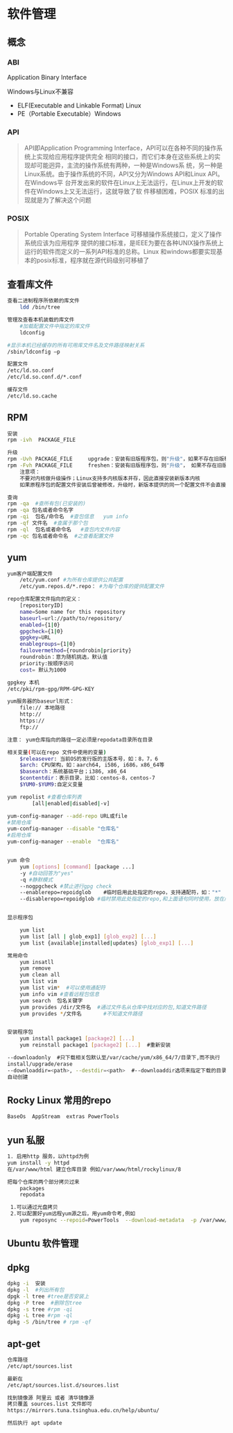# 软件管理


## 概念

### ABI
 Application Binary Interface

 Windows与Linux不兼容
 
 * ELF(Executable and Linkable Format) Linux
 * PE（Portable Executable）Windows 

### API
> API即Application Programming Interface，API可以在各种不同的操作系统上实现给应用程序提供完全
相同的接口，而它们本身在这些系统上的实现却可能迥异，主流的操作系统有两种，一种是Windows系
统，另一种是Linux系统。由于操作系统的不同，API又分为Windows API和Linux API。在Windows平
台开发出来的软件在Linux上无法运行，在Linux上开发的软件在Windows上又无法运行，这就导致了软
件移植困难，POSIX 标准的出现就是为了解决这个问题

### POSIX
> Portable Operating System Interface 可移植操作系统接口，定义了操作系统应该为应用程序
提供的接口标准，是IEEE为要在各种UNIX操作系统上运行的软件而定义的一系列API标准的总称。Linux
和windows都要实现基本的posix标准，程序就在源代码级别可移植了



## 查看库文件

```bash
查看二进制程序所依赖的库文件
    ldd /bin/tree

管理及查看本机装载的库文件
    #加载配置文件中指定的库文件
    ldconfig

#显示本机已经缓存的所有可用库文件名及文件路径映射关系
/sbin/ldconfig –p 

配置文件
/etc/ld.so.conf
/etc/ld.so.conf.d/*.conf

缓存文件
/etc/ld.so.cache

```

## RPM

```bash
安装
rpm -ivh  PACKAGE_FILE

升级
rpm -Uvh PACKAGE_FILE     upgrade：安装有旧版程序包，则"升级"，如果不存在旧版程序包，则"安装"
rpm -Fvh PACKAGE_FILE     freshen：安装有旧版程序包，则"升级"， 如果不存在旧版程序包，则不执行升级操作
    注意项：
    不要对内核做升级操作；Linux支持多内核版本并存，因此直接安装新版本内核
    如果原程序包的配置文件安装后曾被修改，升级时，新版本提供的同一个配置文件不会直接覆盖老版本的配置文件，而把新版本文件重命名(FILENAME.rpmnew）后保留

查询
rpm -qa  #查所有包(已安装的)
rpm -qa 包名或者命令名字 
rpm -qi  包名/命令名  #查包信息   yum info 
rpm -qf 文件名  #查属于那个包
rpm -ql  包名或者命令名   #查包内文件内容
rpm -qc 包名或者命令名  #之查看配置文件

```

## yum 

```bash
yum客户端配置文件
    /etc/yum.conf #为所有仓库提供公共配置
    /etc/yum.repos.d/*.repo： #为每个仓库的提供配置文件

repo仓库配置文件指向的定义：
    [repositoryID]
    name=Some name for this repository
    baseurl=url://path/to/repository/
    enabled={1|0}
    gpgcheck={1|0}
    gpgkey=URL
    enablegroups={1|0}
    failovermethod={roundrobin|priority}
    roundrobin：意为随机挑选，默认值
    priority:按顺序访问
    cost= 默认为1000

gpgkey 本机
/etc/pki/rpm-gpg/RPM-GPG-KEY

yum服务器的baseurl形式：
    file:// 本地路径
    http://
    https://
    ftp://

注意： yum仓库指向的路径一定必须是repodata目录所在目录

相关变量(可以在repo 文件中使用的变量)
    $releasever: 当前OS的发行版的主版本号，如：8，7，6
    $arch: CPU架构，如：aarch64, i586, i686，x86_64等
    $basearch：系统基础平台；i386, x86_64
    $contentdir：表示目录，比如：centos-8，centos-7
    $YUM0-$YUM9:自定义变量

yum repolist #查看仓库列表
        [all|enabled|disabled|-v]

yum-config-manager --add-repo URL或file 
#禁用仓库
yum-config-manager --disable "仓库名"
#启用仓库
yum-config-manager --enable  "仓库名"


yum 命令
    yum [options] [command] [package ...]
    -y #自动回答为"yes"
    -q #静默模式
    --nogpgcheck #禁止进行gpg check
    --enablerepo=repoidglob    #临时启用此处指定的repo，支持通配符，如："*"
    --disablerepo=repoidglob #临时禁用此处指定的repo,和上面语句同时使用，放在后面的生效


显示程序包

    yum list
    yum list [all | glob_exp1] [glob_exp2] [...]
    yum list {available|installed|updates} [glob_exp1] [...]

常用命令 
    yum insatll 
    yum remove
    yum clean all
    yum list vim 
    yum list vim*  #可以使用通配符
    yum info vim #查看远程包信息
    yum search  包名关键字
    yum provides /dir/文件名  #通过文件名从仓库中找对应的包,知道文件路径
    yum provides */文件名       #不知道文件路径


安装程序包
    yum install package1 [package2] [...]
    yum reinstall package1 [package2] [...]  #重新安装

--downloadonly  #只下载相关包默认至/var/cache/yum/x86_64/7/目录下,而不执行
install/upgrade/erase
--downloaddir=<path>, --destdir=<path>  #--downloaddir选项来指定下载的目录,如果不存在
自动创建
```

## Rocky Linux 常用的repo

```bash
BaseOs  AppStream  extras PowerTools
```

## yun 私服

```bash
1. 启用http 服务，以httpd为例
yum install -y httpd
在/var/www/html 建立仓库目录 例如/var/www/html/rockylinux/8

把每个仓库的两个部分拷贝过来 
    packages
    repodata

 1.可以通过光盘拷贝
 2.可以配置好yum远程yum源之后，用yum命令考,例如
    yum reposync --repoid=PowerTools  --download-metadata  -p /var/www/html/rockylinux/8
```


## Ubuntu 软件管理

## dpkg

```bash
dpkg -i  安装
dpkg -l  #列出所有包
dpgk -l tree #tree是否安装上
dpkg -P tree  #删除包tree
dpkg -s tree #rpm -qi
dpkg -L tree #rpm -ql
dpkg -S /bin/tree # rpm -qf
```


## apt-get 

```bash
仓库路径
/etc/apt/sources.list

最新在
/etc/apt/sources.list.d/sources.list

找到镜像源 阿里云 或者 清华镜像源
拷贝覆盖 sources.list 文件即可
https://mirrors.tuna.tsinghua.edu.cn/help/ubuntu/

然后执行 apt update


```


